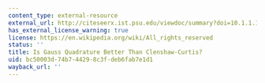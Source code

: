 ```yaml
---
content_type: external-resource
external_url: http://citeseerx.ist.psu.edu/viewdoc/summary?doi=10.1.1.157.4174
has_external_license_warning: true
license: https://en.wikipedia.org/wiki/All_rights_reserved
status: ''
title: Is Gauss Quadrature Better Than Clenshaw-Curtis?
uid: bc50003d-74b7-4429-8c3f-deb6fab7e1d1
wayback_url: ''
---
```

